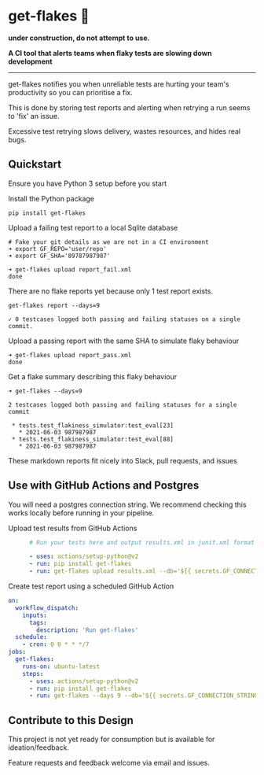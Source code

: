 # get-flakes 🍦

**under construction, do not attempt to use.**

**A CI tool that alerts teams when flaky tests are slowing down development**

---

get-flakes notifies you when unreliable tests are hurting your team's productivity so you can prioritise a fix.

This is done by storing test reports and alerting when retrying a run seems to 'fix' an issue.

Excessive test retrying slows delivery, wastes resources, and hides real bugs.

## Quickstart

Ensure you have Python 3 setup before you start

Install the Python package

```none
pip install get-flakes
```

Upload a failing test report to a local Sqlite database

```none
# Fake your git details as we are not in a CI environment
➜ export GF_REPO='user/repo'
➜ export GF_SHA='89787987987'

➜ get-flakes upload report_fail.xml
done
```

There are no flake reports yet because only 1 test report exists.

```log
get-flakes report --days=9

✓ 0 testcases logged both passing and failing statuses on a single commit.
```

Upload a passing report with the same SHA to simulate flaky behaviour

```log
➜ get-flakes upload report_pass.xml
done
```

Get a flake summary describing this flaky behaviour

```log
➜ get-flakes --days=9

2 testcases logged both passing and failing statuses for a single commit

 * tests.test_flakiness_simulator:test_eval[23]
   * 2021-06-03 987987987
 * tests.test_flakiness_simulator:test_eval[88]
   * 2021-06-03 987987987
```

These markdown reports fit nicely into Slack, pull requests, and issues

## Use with GitHub Actions and Postgres

You will need a postgres connection string. We recommend checking this works locally before running in your pipeline.

Upload test results from GitHub Actions

```yaml
      # Run your tests here and output results.xml in junit.xml format

      - uses: actions/setup-python@v2
      - run: pip install get-flakes
      - run: get-flakes upload results.xml --db='${{ secrets.GF_CONNECTION_STRING }}'
```

Create test report using a scheduled GitHub Action

```yaml
on:
  workflow_dispatch:
    inputs:
      tags:
        description: 'Run get-flakes'
  schedule:
    - cron: 0 0 * * */7
jobs:
  get-flakes:
    runs-on: ubuntu-latest
    steps:
      - uses: actions/setup-python@v2
      - run: pip install get-flakes
      - run: get-flakes --days 9 --db='${{ secrets.GF_CONNECTION_STRING }}'
```

## Contribute to this Design

This project is not yet ready for consumption but is available for ideation/feedback.

Feature requests and feedback welcome via email and issues.
